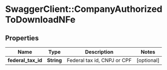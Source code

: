 # SwaggerClient::CompanyAuthorizedToDownloadNFe

## Properties
Name | Type | Description | Notes
------------ | ------------- | ------------- | -------------
**federal_tax_id** | **String** | Federal tax id, CNPJ or CPF | [optional] 


